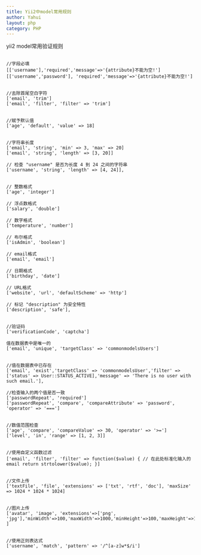 ```yaml
---
title: Yii2中model常用规则
author: Yahui
layout: php
category: PHP
---
```


yii2 model常用验证规则

<pre><code>
//字段必填
[['username'],'required','message'=>'{attribute}不能为空!']
[['username','password'], 'required','message'=>'{attribute}不能为空!']


//去除首尾空白字符
['email', 'trim'] 
['email', 'filter', 'filter' => 'trim']


//赋予默认值
['age', 'default', 'value' => 18]


//字符串长度
['email', 'string', 'min' => 3, 'max' => 20] 
['email', 'string', 'length' => [3, 20]]

// 检查 "username" 是否为长度 4 到 24 之间的字符串
['username', 'string', 'length' => [4, 24]],


// 整数格式
['age', 'integer'] 

// 浮点数格式 
['salary', 'double'] 

// 数字格式 
['temperature', 'number'] 

// 布尔格式 
['isAdmin', 'boolean'] 

// email格式 
['email', 'email'] 

// 日期格式 
['birthday', 'date'] 

// URL格式 
['website', 'url', 'defaultScheme' => 'http']

// 标记 "description" 为安全特性
['description', 'safe'],


//验证码
['verificationCode', 'captcha']

值在数据表中是唯一的
['email', 'unique', 'targetClass' => 'commonmodelsUsers']


//值在数据表中已存在
['email', 'exist','targetClass' => 'commonmodelsUser','filter' => ['status' => User::STATUS_ACTIVE],'message' => 'There is no user with such email.'],

//检查输入的两个值是否一致
['passwordRepeat', 'required']
['passwordRepeat', 'compare', 'compareAttribute' => 'password', 'operator' => '===']


//数值范围检查
['age', 'compare', 'compareValue' => 30, 'operator' => '>=']
['level', 'in', 'range' => [1, 2, 3]]


//使用自定义函数过滤
['email', 'filter', 'filter' => function($value) { // 在此处标准化输入的email return strtolower($value); }]


//文件上传
['textFile', 'file', 'extensions' => ['txt', 'rtf', 'doc'], 'maxSize' => 1024 * 1024 * 1024]


//图片上传
['avatar', 'image', 'extensions'=>['png', 'jpg'],'minWidth'=>100,'maxWidth'=>1000,'minHeight'=>100,'maxHeight'=>1000, ]


//使用正则表达式
['username', 'match', 'pattern' => '/^[a-z]w*$/i']
</code></pre>